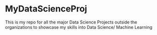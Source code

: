 # MyDataScienceProj
This is my repo for all the major Data Science Projects outside the organizations to showcase my skills into Data Science/ Machine Learning

